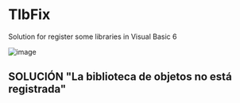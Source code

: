 # TlbFix
Solution for register some libraries in Visual Basic 6


![image](https://i.imgur.com/611xXhl.png)

## SOLUCIÓN "La biblioteca de objetos no está registrada"
